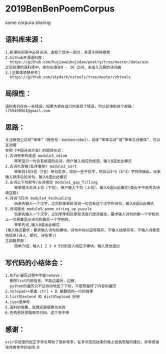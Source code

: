 # 2019BenBenPoemCorpus
some corpura sharing

语料库来源：
-
    1.新课标初高中必背古诗，选取了其中一部分，来源于网络搜索
    2.Github开源语料库：
      https://github.com/hujiaweibujidao/poetry/tree/master/data/aio
    之后处理的语料库中，单句长度在9 - 20 之间，未加入元朝的诗词曲
    3.[正繁体转换参考]
      https://github.com/skydark/nstools/tree/master/zhtools

局限性：
-
    语料库仍存在一些错误，如果大家在运行时发现了错误，可以反馈到这个邮箱：l759490561@gmail.com
    
思路：
-
    关注微信公众号“笨笨”（微信号：benbenrobot），回复“笨笨古诗”或“笨笨古诗繁体”，可以互动喔
    参照《中国诗词大会》的题目形式：
    1.古诗带来的成语 module3_idiom
        笨笨显示一句含有成语的古诗，用户输入相应的成语，输入0退出此模式
    2.古诗九宫格(乱序重排) module2_sort
        笨笨将1句5言（7言）绝句乱序，添加一些干扰字，然后以3*3（4*3）字符阵输出，玩家输入排序后的诗句，输入0退出此模式
    3.古诗上下句默写/古诗填空 module1_gap_filling
        笨笨提示古诗上句（下句），用户输入下句（上句），输入0退出此模式(类似于中高考古诗填空题)
    4.诗词飞花令 module4_Feihualing
        玩家先输入一个汉字，之后和笨笨轮流说一句含有这个汉字的诗句，输入0退出此模式
    5.诗词接龙 module5_poem_string_up_puzzle
        玩家先输入一个汉字，之后笨笨和玩家轮流进行唐诗接龙，要求输入诗句的第一个字和的上一次屏幕显示诗句的最后一个字相同，
        笨笨先说,输入0退出此模式
    (输入格式要求：要求输入诗句的模块，诗句中间以逗号隔开，不输入结尾符号，不输入诗歌其他信息(诗人、朝代、诗名等))
    主函数界面：
        简单介绍，输入1 2 3 4 5分别进入相应子模块，输入其他退出
   

写代码的小结体会：
-
    1.在for遍历过程中不能remove：
      删除list内部信息，不能边遍历，边删，
      python的遍历只不过自动地加了下标，不是预备好了内容的遍历
    2.notepad++里面 ctrl + D 是翻倍同一行的效果
    3.list的extend 和 dist的upload 好用
    4.json很神奇
    5.语料的收集、处理还是很费功夫的
    6.先构思好思路再写代码，这个急不来

感谢：
-
    scir实验室的赵正宇学长帮助了我非常多，在多次加班结束的晚上给我思路的建议，非常感谢
    张伟男老师的支持:D
